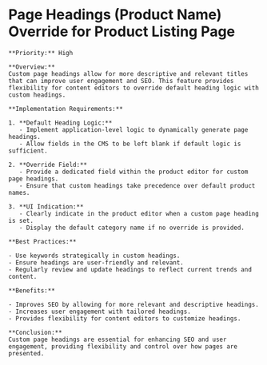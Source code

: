 # Page Headings (Product Name) Override for Product Listing Page

    **Priority:** High

    **Overview:**
    Custom page headings allow for more descriptive and relevant titles that can improve user engagement and SEO. This feature provides flexibility for content editors to override default heading logic with custom headings.

    **Implementation Requirements:**

    1. **Default Heading Logic:**
       - Implement application-level logic to dynamically generate page headings.
       - Allow fields in the CMS to be left blank if default logic is sufficient.

    2. **Override Field:**
       - Provide a dedicated field within the product editor for custom page headings.
       - Ensure that custom headings take precedence over default product names.

    3. **UI Indication:**
       - Clearly indicate in the product editor when a custom page heading is set.
       - Display the default category name if no override is provided.

    **Best Practices:**

    - Use keywords strategically in custom headings.
    - Ensure headings are user-friendly and relevant.
    - Regularly review and update headings to reflect current trends and content.

    **Benefits:**

    - Improves SEO by allowing for more relevant and descriptive headings.
    - Increases user engagement with tailored headings.
    - Provides flexibility for content editors to customize headings.

    **Conclusion:**
    Custom page headings are essential for enhancing SEO and user engagement, providing flexibility and control over how pages are presented.
